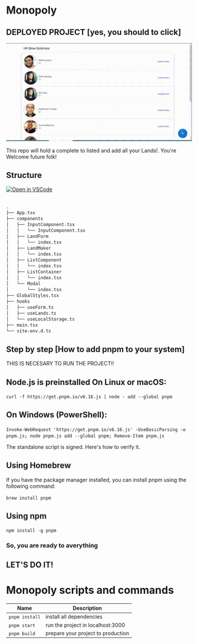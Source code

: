 # Monopoly

## DEPLOYED PROJECT [yes, you should to click]

[![CLICK ME TO SEE THE MAGIC](https://github.com/taberoajorge/gif/blob/main/HwN1QGT%20-%20Imgur.gif?raw=true)](http://monopoly-iota.vercel.app/)

This repo will hold a complete to listed and add all your Lands!.
You're Welcome future folk! 



## Structure



[![Open in VSCode](https://img.shields.io/badge/Open%20in-VSCode%20Web-blue?style=for-the-badge)](https://github.dev/taberoajorge/monopoly)


```

.
├── App.tsx
├── components
│   ├── InputComponent.tsx
│   │   └── InputComponent.tsx
│   ├── LandForm
│   │   └── index.tsx
│   ├── LandMaker
│   │   └── index.tsx
│   ├── ListComponent
│   │   └── index.tsx
│   ├── ListContainer
│   │   └── index.tsx
│   └── Modal
│       └── index.tsx
├── GlobalStyles.tsx
├── hooks
│   ├── useForm.ts
│   ├── useLands.ts
│   └── useLocalStorage.ts
├── main.tsx
└── vite-env.d.ts

```


## Step by step [How to add pnpm to your system]

THIS IS NECESARY TO RUN THE PROJECT!!

 ## Node.js is preinstalled On Linux or macOS:

`curl -f https://get.pnpm.io/v6.16.js | node - add --global pnpm`

## On Windows (PowerShell):

`Invoke-WebRequest 'https://get.pnpm.io/v6.16.js' -UseBasicParsing -o pnpm.js; node pnpm.js add --global pnpm; Remove-Item pnpm.js`

The standalone script is signed. Here's how to verify it.

## Using Homebrew
If you have the package manager installed, you can install pnpm using the following command:

`brew install pnpm`

## Using npm
`npm install -g pnpm`

### So, you are ready to averything
## LET'S DO IT!

# Monopoly scripts and commands


| Name                         | Description                                                                                                                          |
| ---------------------------- | ------------------------------------------------------------------------------------------------------------------------------------ |
| `pnpm install`           | install all dependencies                                                                            |
| `pnpm start ` | run the project in localhost:3000                                                       |
| `pnpm build`    |    prepare your project to production                                                                              |


